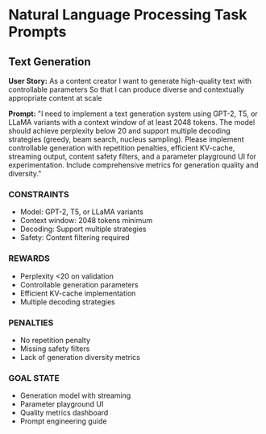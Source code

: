 <!-- Copyright 2025 jxtngx | Apache 2.0 License | https://github.com/jxtngx/claude-code-pytorch -->

# Natural Language Processing Task Prompts

## Text Generation

**User Story:**
As a content creator
I want to generate high-quality text with controllable parameters
So that I can produce diverse and contextually appropriate content at scale

**Prompt:**
"I need to implement a text generation system using GPT-2, T5, or LLaMA variants with a context window of at least 2048 tokens. The model should achieve perplexity below 20 and support multiple decoding strategies (greedy, beam search, nucleus sampling). Please implement controllable generation with repetition penalties, efficient KV-cache, streaming output, content safety filters, and a parameter playground UI for experimentation. Include comprehensive metrics for generation quality and diversity."

### CONSTRAINTS
- Model: GPT-2, T5, or LLaMA variants
- Context window: 2048 tokens minimum
- Decoding: Support multiple strategies
- Safety: Content filtering required

### REWARDS
- Perplexity <20 on validation
- Controllable generation parameters
- Efficient KV-cache implementation
- Multiple decoding strategies

### PENALTIES
- No repetition penalty
- Missing safety filters
- Lack of generation diversity metrics

### GOAL STATE
- Generation model with streaming
- Parameter playground UI
- Quality metrics dashboard
- Prompt engineering guide